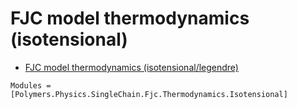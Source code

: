# FJC model thermodynamics (isotensional)

  * [FJC model thermodynamics (isotensional/legendre)](../../../../legendre)

```@autodocs
Modules = [Polymers.Physics.SingleChain.Fjc.Thermodynamics.Isotensional]
```
